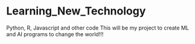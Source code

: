 # Learning_New_Technology
Python, R, Javascript and other code
This will be my project to create ML and AI programs to change the world!!!
